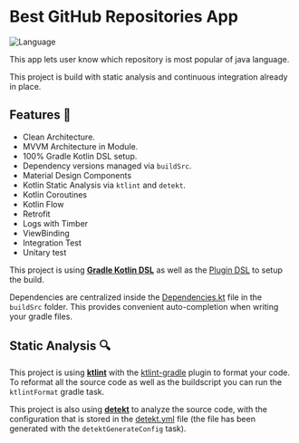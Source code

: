 # Best GitHub Repositories App

![Language](https://img.shields.io/github/languages/top/cortinico/kotlin-android-template?color=blue&logo=kotlin)

This app lets user know which repository is most popular of java language.

This project is build with static analysis and continuous integration already in place.

## Features 🎨

- Clean Architecture.
- MVVM Architecture in Module.
- 100% Gradle Kotlin DSL setup.
- Dependency versions managed via `buildSrc`.
- Material Design Components
- Kotlin Static Analysis via `ktlint` and `detekt`.
- Kotlin Coroutines
- Kotlin Flow
- Retrofit
- Logs with Timber
- ViewBinding
- Integration Test
- Unitary test

This project is using [**Gradle Kotlin DSL**](https://docs.gradle.org/current/userguide/kotlin_dsl.html) as well as the [Plugin DSL](https://docs.gradle.org/current/userguide/plugins.html#sec:plugins_block) to setup the build.

Dependencies are centralized inside the [Dependencies.kt](buildSrc/src/main/kotlin/Dependencies.kt) file in the `buildSrc` folder. This provides convenient auto-completion when writing your gradle files.

## Static Analysis 🔍

This project is using [**ktlint**](https://github.com/pinterest/ktlint) with the [ktlint-gradle](https://github.com/jlleitschuh/ktlint-gradle) plugin to format your code. To reformat all the source code as well as the buildscript you can run the `ktlintFormat` gradle task.

This project is also using [**detekt**](https://github.com/detekt/detekt) to analyze the source code, with the configuration that is stored in the [detekt.yml](config/detekt/detekt.yml) file (the file has been generated with the `detektGenerateConfig` task).